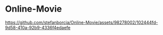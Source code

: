 # Online-Movie


https://github.com/stefanborcia/Online-Movie/assets/98278002/102444fd-9d58-410a-92b9-4336f4edaefe

